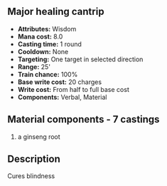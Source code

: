## Major healing cantrip

- **Attributes:** Wisdom
- **Mana cost:** 8.0
- **Casting time:** 1 round
- **Cooldown:** None
- **Targeting:** One target in selected direction
- **Range:** 25'
- **Train chance:** 100%
- **Base write cost:** 20 charges
- **Write cost:** From half to full base cost
- **Components:** Verbal, Material

## Material components - 7 castings

1. a ginseng root

## Description

Cures blindness
